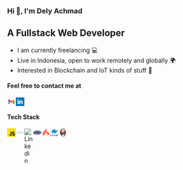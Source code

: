 ### Hi 👋, I'm Dely Achmad
## A Fullstack Web Developer

- I am currently freelancing 💻
- Live in Indonesia, open to work remotely and globally 🌍
- Interested in Blockchain and IoT kinds of stuff 👀

#### Feel free to contact me at
[<img align="left" alt="Email" width="20px" src="https://raw.githubusercontent.com/edent/SuperTinyIcons/master/images/svg/gmail.svg"/>][email]
[<img align="left" alt="Linkedin" width="20px" src="https://github.com/edent/SuperTinyIcons/raw/3f057e5c5d8ae633d48b16a65354e3674dd25e79/images/svg/linkedin.svg"/>][linkedin]

<br/>

#### Tech Stack

<img align="left" alt="Linkedin" width="20px" src="https://github.com/edent/SuperTinyIcons/raw/3f057e5c5d8ae633d48b16a65354e3674dd25e79/images/svg/javascript.svg"/>
<img align="left" alt="Linkedin" width="20px" src="https://raw.githubusercontent.com/github/explore/28b02bbc9ad9f7a503c43775aebeb515dc2da5fc/topics/nextjs/nextjs.png"/>
<img align="left" alt="Linkedin" width="20px" src="https://raw.githubusercontent.com/tailwindlabs/tailwindcss.com/6d6ee63ba619a78955e6e39a46535f80128d839d/public/favicons/android-chrome-256x256.png"/>
<img align="left" alt="Linkedin" width="20px" src="https://raw.githubusercontent.com/github/explore/ccc16358ac4530c6a69b1b80c7223cd2744dea83/topics/php/php.png"/>
<img align="left" alt="Linkedin" width="20px" src="https://raw.githubusercontent.com/github/explore/8ee96fad80808783c9ce27ca065200aa3c42c9db/topics/codeigniter/codeigniter.png"/>
<img align="left" alt="Linkedin" width="20px" src="https://raw.githubusercontent.com/github/explore/80688e429a7d4ef2fca1e82350fe8e3517d3494d/topics/docker/docker.png"/>
<img align="left" alt="Linkedin" width="20px" src="https://raw.githubusercontent.com/github/explore/4546263bd5739353083c33dada43f8f31e7d1fd6/topics/jenkins/jenkins.png"/>



<br/>

[email]: mailto:delyachmad@gmail.com
[linkedin]: https://www.linkedin.com/in/delyachmad/
